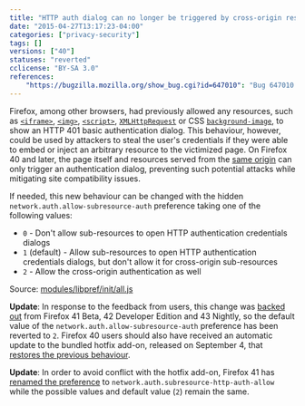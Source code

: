 ```yaml
---
title: "HTTP auth dialog can no longer be triggered by cross-origin resources"
date: "2015-04-27T13:17:23-04:00"
categories: ["privacy-security"]
tags: []
versions: ["40"]
statuses: "reverted"
cclicense: "BY-SA 3.0"
references:
    "https://bugzilla.mozilla.org/show_bug.cgi?id=647010": "Bug 647010 - Only present HTTP authentication dialogs if it is the top-level document initiating the auth"
---
```

Firefox, among other browsers, had previously allowed any resources, such as [`<iframe>`](https://developer.mozilla.org/en-US/docs/Web/HTML/Element/iframe), [`<img>`](https://developer.mozilla.org/en-US/docs/Web/HTML/Element/img), [`<script>`](https://developer.mozilla.org/en-US/docs/Web/HTML/Element/script), [`XMLHttpRequest`](https://developer.mozilla.org/en-US/docs/Web/API/XMLHttpRequest) or CSS [`background-image`](https://developer.mozilla.org/en-US/docs/Web/CSS/background-image), to show an HTTP 401 basic authentication dialog. This behaviour, however, could be used by attackers to steal the user's credentials if they were able to embed or inject an arbitrary resource to the victimized page. On Firefox 40 and later, the page itself and resources served from the [same origin](https://developer.mozilla.org/en-US/docs/Web/Security/Same-origin_policy) can only trigger an authentication dialog, preventing such potential attacks while mitigating site compatibility issues.

If needed, this new behaviour can be changed with the hidden `network.auth.allow-subresource-auth` preference taking one of the following values:

* `0` - Don't allow sub-resources to open HTTP authentication credentials dialogs
* `1` (default) - Allow sub-resources to open HTTP authentication credentials dialogs, but don't allow it for cross-origin sub-resources
* `2` - Allow the cross-origin authentication as well

Source: [modules/libpref/init/all.js](https://dxr.mozilla.org/mozilla-central/source/modules/libpref/init/all.js)

**Update**: In response to the feedback from users, this change was [backed out](https://bugzilla.mozilla.org/show_bug.cgi?id=1197944) from Firefox 41 Beta, 42 Developer Edition and 43 Nightly, so the default value of the `network.auth.allow-subresource-auth` preference has been reverted to `2`. Firefox 40 users should also have received an automatic update to the bundled hotfix add-on, released on <time datetime="2015-09-04">September 4</time>, that [restores the previous behaviour](https://bugzilla.mozilla.org/show_bug.cgi?id=1201065).

**Update**: In order to avoid conflict with the hotfix add-on, Firefox 41 has [renamed the preference](https://bugzilla.mozilla.org/show_bug.cgi?id=1202421) to `network.auth.subresource-http-auth-allow` while the possible values and default value (`2`) remain the same.
